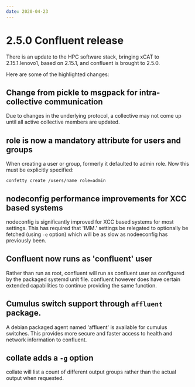 ```yaml
---
date: 2020-04-23
---
```


# 2.5.0 Confluent release

There is an update to the HPC software stack, bringing xCAT to 2.15.1.lenovo1, based on 2.15.1,
and confluent is brought to 2.5.0.
<!-- more -->

Here are some of the highlighted changes:

## Change from pickle to msgpack for intra-collective communication

Due to changes in the underlying protocol, a collective may not come up until all active
collective members are updated.

## role is now a mandatory attribute for users and groups

When creating a user or group, formerly it defaulted to admin role. Now this must be
explicitly specified:

`confetty create /users/name role=admin`

## nodeconfig performance improvements for XCC based systems

nodeconfig is significantly improved for XCC based systems for most settings. This has
required that 'IMM.' settings be relegated to optionally be fetched (using `-e` option)
which will be as slow as nodeeconfig has previously been.

## Confluent now runs as 'confluent' user

Rather than run as root, confluent will run as confluent user as configured by
the packaged systemd unit file.  confluent however does have certain extended capabilities
to continue providing the same function.

## Cumulus switch support through `affluent` package.

A debian packaged agent named 'affluent' is available for cumulus switches. This provides
more secure and faster access to health and network information to confluent.

## collate adds a `-g` option

collate will list a count of different output groups rather than the actual output when
requested.
